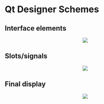 # Qt Designer Schemes

## Interface elements

<p align="center">
<img src="https://github.com/RogerCL24/IDI/assets/90930371/e5aca847-710d-4e80-a061-016ebb7039f1"/>
</p>

## Slots/signals

<p align="center">
<img src="https://github.com/RogerCL24/IDI/assets/90930371/a578c719-0c22-4f81-b1bf-1a10c6e945d7"/>
</p>

## Final display

<p align="center">
<img src="https://github.com/RogerCL24/IDI/assets/90930371/c586741b-96e4-40c6-93b6-d068d6c6714c"/>
</p>

